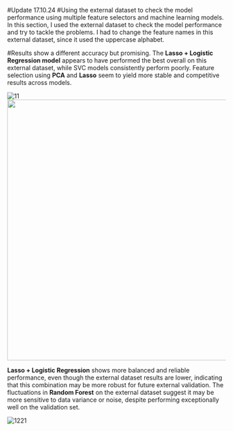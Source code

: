 #Update 17.10.24
#Using the external dataset to check the model performance using multiple feature selectors and machine learning models.
In this section, I used the external dataset to check the model performance and try to tackle the problems. I had to change the feature names in this external dataset, since it used the uppercase alphabet. 

#Results show a different accuracy but promising.
The **Lasso + Logistic Regression model** appears to have performed the best overall on this external dataset, while SVC models consistently perform poorly.
Feature selection using **PCA** and **Lasso** seem to yield more stable and competitive results across models.

![11](https://github.com/user-attachments/assets/4f05cf2f-5170-4419-82cc-482aefd8d616)
<img src="https://github.com/user-attachments/assets/4f05cf2f-5170-4419-82cc-482aefd8d616" width="600"/>



**Lasso + Logistic Regression** shows more balanced and reliable performance, even though the external dataset results are lower, indicating that this combination may be more robust for future external validation.
The fluctuations in **Random Forest** on the external dataset suggest it may be more sensitive to data variance or noise, despite performing exceptionally well on the validation set.

![1221](https://github.com/user-attachments/assets/d1dd0b87-1f5f-4bc0-a466-09dda4e0a919)



